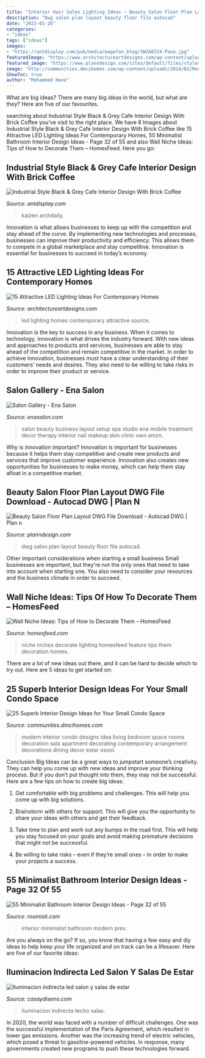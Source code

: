 ```yaml
---
title: "Interior Hair Salon Lighting Ideas ~ Beauty Salon Floor Plan Layout Dwg File Download"
description: "Dwg salon plan layout beauty floor file autocad"
date: "2023-01-28"
categories:
- "ideas"
tags: ["ideas"]
images:
- "https://antdisplay.com/pub/media/magefan_blog/3W2A8324-Pano.jpg"
featuredImage: "https://www.architectureartdesigns.com/wp-content/uploads/2015/05/321.jpg"
featured_image: "https://www.planndesign.com/sites/default/files/styles/1200x620/public/2019/09/beauty-salon-floor-plan-layout-dwg-file-download.jpg?itok=s49uyY6k"
image: "http://communities.dmcihomes.com/wp-content/uploads/2014/02/Modern-Family-Room.jpg"
ShowToc: true
author: "Mohammed Hane"
---
```



What are big ideas?
There are many big ideas in the world, but what are they? Here are five of our favourites.

	

		
searching about Industrial Style Black &amp; Grey Cafe Interior Design With Brick Coffee you've visit to the right place. We have 8 Images about Industrial Style Black &amp; Grey Cafe Interior Design With Brick Coffee like 15 Attractive LED Lighting Ideas For Contemporary Homes, 55 Minimalist Bathroom Interior Design Ideas - Page 32 of 55 and also Wall Niche Ideas: Tips of How to Decorate Them – HomesFeed. Here you go:
		
    
## Industrial Style Black &amp; Grey Cafe Interior Design With Brick Coffee

<img loading=lazy src="https://antdisplay.com/pub/media/magefan_blog/3W2A8324-Pano.jpg" onerror="this.onerror=null;this.src='https://tse1.mm.bing.net/th?id=OIP.NVTIq28ZhO3uEpah-EDXMQHaF7&amp;pid=15.1';" alt="Industrial Style Black &amp; Grey Cafe Interior Design With Brick Coffee">

_Source: antdisplay.com_

>kaizen archdaily. 

	

Innovation is what allows businesses to keep up with the competition and stay ahead of the curve. By implementing new technologies and processes, businesses can improve their productivity and efficiency. This allows them to compete in a global marketplace and stay competitive. Innovation is essential for businesses to succeed in today’s economy.

    
## 15 Attractive LED Lighting Ideas For Contemporary Homes

<img loading=lazy src="https://www.architectureartdesigns.com/wp-content/uploads/2015/05/321.jpg" onerror="this.onerror=null;this.src='https://tse4.mm.bing.net/th?id=OIP.7E8JSdxfB0uWteyJV621EAHaE8&amp;pid=15.1';" alt="15 Attractive LED Lighting Ideas For Contemporary Homes">

_Source: architectureartdesigns.com_

>led lighting homes contemporary attractive source. 

	

Innovation is the key to success in any business. When it comes to technology, innovation is what drives the industry forward. With new ideas and approaches to products and services, businesses are able to stay ahead of the competition and remain competitive in the market. In order to achieve innovation, businesses must have a clear understanding of their customers’ needs and desires. They also need to be willing to take risks in order to improve their product or service.

    
## Salon Gallery - Ena Salon

<img loading=lazy src="http://www.enasalon.com/wp-content/uploads/3RD-FLOOR-BEAUTY-ROOM_00173.jpg" onerror="this.onerror=null;this.src='https://tse2.mm.bing.net/th?id=OIP.5-6T4W6TP8jpLX6FUjGemwHaFj&amp;pid=15.1';" alt="Salon Gallery - Ena Salon">

_Source: enasalon.com_

>salon beauty business layout setup spa studio ena mobile treatment decor therapy interior nail makeup skin clinic own amzn. 

	

Why is innovation important?
Innovation is important for businesses because it helps them stay competitive and create new products and services that improve customer experience. Innovation also creates new opportunities for businesses to make money, which can help them stay afloat in a competitive market.

    
## Beauty Salon Floor Plan Layout DWG File Download - Autocad DWG | Plan N

<img loading=lazy src="https://www.planndesign.com/sites/default/files/styles/1200x620/public/2019/09/beauty-salon-floor-plan-layout-dwg-file-download.jpg?itok=s49uyY6k" onerror="this.onerror=null;this.src='https://tse1.mm.bing.net/th?id=OIP.C9w3WeLjI6hv2k0DndAyugHaD0&amp;pid=15.1';" alt="Beauty Salon Floor Plan Layout DWG File Download - Autocad DWG | Plan n">

_Source: planndesign.com_

>dwg salon plan layout beauty floor file autocad. 

	

Other important considerations when starting a small business
Small businesses are important, but they're not the only ones that need to take into account when starting one. You also need to consider your resources and the business climate in order to succeed.

    
## Wall Niche Ideas: Tips Of How To Decorate Them – HomesFeed

<img loading=lazy src="https://homesfeed.com/wp-content/uploads/2015/08/Wall-niches-building-for-displaying-some-artistic-items-with-larger-spot-lighting-technique.jpg" onerror="this.onerror=null;this.src='https://tse3.mm.bing.net/th?id=OIP.PI2dRtJjsI2rlx0I5wkRyQHaJ3&amp;pid=15.1';" alt="Wall Niche Ideas: Tips of How to Decorate Them – HomesFeed">

_Source: homesfeed.com_

>niche niches decorate lighting homesfeed feature tips them decoration homes. 

	

There are a lot of new ideas out there, and it can be hard to decide which to try out. Here are 5 ideas to get started on: 

    
## 25 Superb Interior Design Ideas For Your Small Condo Space

<img loading=lazy src="http://communities.dmcihomes.com/wp-content/uploads/2014/02/Modern-Family-Room.jpg" onerror="this.onerror=null;this.src='https://tse4.mm.bing.net/th?id=OIP.zsG87Wc8fyoX5VivcTaGewHaFi&amp;pid=15.1';" alt="25 Superb Interior Design Ideas for Your Small Condo Space">

_Source: communities.dmcihomes.com_

>modern interior condo designs idea living bedroom space rooms decoration sala apartment decorating contemporary arrangement decorations dining decor estar osool. 

	

Conclusion
Big Ideas can be a great ways to jumpstart someone’s creativity. They can help you come up with new ideas and improve your thinking process. But if you don’t put thought into them, they may not be successful. Here are a few tips on how to create big ideas:
1. Get comfortable with big problems and challenges. This will help you come up with big solutions.

2. Brainstorm with others for support. This will give you the opportunity to share your ideas with others and get their feedback.

3. Take time to plan and work out any bumps in the road first. This will help you stay focused on your goals and avoid making premature decisions that might not be successful.

4. Be willing to take risks – even if they’re small ones – in order to make your projects a success.

    
## 55 Minimalist Bathroom Interior Design Ideas - Page 32 Of 55

<img loading=lazy src="https://roomisti.com/wp-content/uploads/2019/02/55-Minimalist-Bathroom-Interior-Design-Ideas-32.jpg" onerror="this.onerror=null;this.src='https://tse3.mm.bing.net/th?id=OIP.xw8owS5R4QwdanRgVwgh9QHaLH&amp;pid=15.1';" alt="55 Minimalist Bathroom Interior Design Ideas - Page 32 of 55">

_Source: roomisti.com_

>interior minimalist bathroom modern prev. 

	

Are you always on the go? If so, you know that having a few easy and diy ideas to help keep your life organized and on track can be a lifesaver. Here are five of our favorite ideas: 

    
## Iluminacion Indirecta Led Salon Y Salas De Estar

<img loading=lazy src="http://casaydiseno.com/wp-content/uploads/2015/05/salon-amarillo-luces-led.jpg" onerror="this.onerror=null;this.src='https://tse4.mm.bing.net/th?id=OIP.mPlqYFYs1V76lxKUif_-9gHaFj&amp;pid=15.1';" alt="Iluminacion indirecta led salon y salas de estar">

_Source: casaydiseno.com_

>iluminacion indirecta techo salas. 

	

In 2020, the world was faced with a number of difficult challenges. One was the successful implementation of the Paris Agreement, which resulted in lower gas emissions. Another was the increasing trend of electric vehicles, which posed a threat to gasoline-powered vehicles. In response, many governments created new programs to push these technologies forward. 

